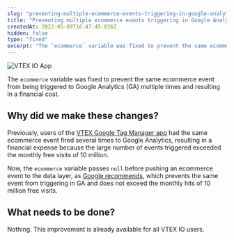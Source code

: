 ```yaml
---
slug: "preventing-multiple-ecommerce-events-triggering-in-google-analytics"
title: "Preventing multiple ecommerce events triggering in Google Analytics"
createdAt: 2022-05-09T16:47:45.836Z
hidden: false
type: "fixed"
excerpt: "The `ecommerce` variable was fixed to prevent the same ecommerce event from being triggered to Google Analytics (GA) multiple times and resulting in a financial cost."
---
```


![VTEX IO App](https://raw.githubusercontent.com/vtexdocs/dev-portal-content/main/images/preventing-multiple-ecommerce-events-triggering-in-google-analytics-0.png)

The `ecommerce` variable was fixed to prevent the same ecommerce event from being triggered to Google Analytics (GA) multiple times and resulting in a financial cost.

## Why did we make these changes?

Previously, users of the [VTEX Google Tag Manager app](https://developers.vtex.com/vtex-developer-docs/docs/google-tag-manager) had the same ecommerce event fired several times to Google Analytics, resulting in a financial expense because the large number of events triggered exceeded the monthly free visits of 10 million.

Now, the `ecommerce` variable passes `null` before pushing an ecommerce event to the data layer, as [Google recommends](https://developers.google.com/analytics/devguides/collection/ua/gtm/enhanced-ecommerce#clear-ecommerce#clear-ecommerce), which prevents the same event from triggering in GA and does not exceed the monthly hits of 10 million free visits.

## What needs to be done?

Nothing. This improvement is already available for all VTEX IO users.
